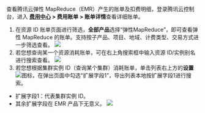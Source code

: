 查看腾讯云弹性 MapReduce（EMR）产生的账单及扣费明细，登录腾讯云控制台，进入 **[费用中心](https://console.cloud.tencent.com/expense/overview) > 费用账单 > 账单详情**查看详细账单。
1. 在资源 ID 账单页面进行筛选，**全部产品**选择“弹性MapReduce”，即可查看弹性 MapReduce 的账单。支持按子产品、项目、地域、计费类型、交易方式进一步筛选查看。
![](https://main.qcloudimg.com/raw/935be245041d0a120a44032fb76577b5.png)
2. 若您想查询某一个资源消耗账单，可在右上角搜索框中输入资源 ID/实例别名进行搜索查看。
![](https://main.qcloudimg.com/raw/266a0cc4f95aa115b120b6d70c6bf358.png)
3. 若您想根据集群实例 ID（查询某个集群）消耗账单，单击列表右上方的**设置**![](https://main.qcloudimg.com/raw/dd058e9e63fe9cbcfe49276f4f55dd8d.png)图标，在弹出页面中勾选“扩展字段1”，导出列表本地按扩展字段1进行搜索。
 - 扩展字段1：代表集群实例 ID。
 - 其余扩展字段在 EMR 产品下无意义。 
![](https://main.qcloudimg.com/raw/1b07699be52ae7ceeeaff3379d3fe55a.png)
